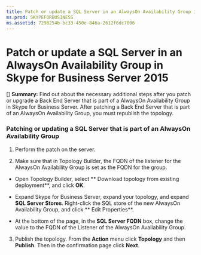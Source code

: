 ```yaml
---
title: Patch or update a SQL Server in an AlwaysOn Availability Group in Skype for Business Server 2015
ms.prod: SKYPEFORBUSINESS
ms.assetid: 7298254b-bc33-450e-846a-2612f6dc7006
---
```



# Patch or update a SQL Server in an AlwaysOn Availability Group in Skype for Business Server 2015
[] **Summary:** Find out about the necessary additional steps after you patch or upgrade a Back End Server that is part of a AlwaysOn Availability Group in Skype for Business Server.
After patching a Back End Server that is part of an AlwaysOn Availability Group, you must republish the topology.
  
    
    


### Patching or updating a SQL Server that is part of an AlwaysOn Availability Group


1. Perform the patch on the server.
    
  
2. Make sure that in Topology Builder, the FQDN of the listener for the AlwaysOn Availability Group is set as the FQDN for the group. 
    
  - Open Topology Builder, select ** Download topology from existing deployment**, and click **OK**.
    
  
  - Expand Skype for Business Server, expand your topology, and expand **SQL Server Stores**. Right-click the SQL store of the new AlwaysOn Availability Group, and click ** Edit Properties**.
    
  
  - At the bottom of the page, in the **SQL Server FQDN** box, change the value to the FQDN of the Listener of the AlwaysOn Availability Group.
    
  
3. Publish the topology. From the **Action** menu click **Topology** and then **Publish**. Then in the confirmation page click **Next**.
    
  

